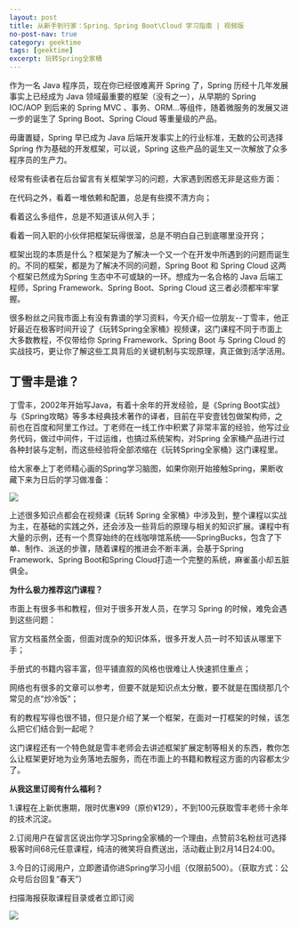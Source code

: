 ```yaml
---
layout: post
title: 从新手到行家：Spring、Spring Boot\Cloud 学习指南 | 视频版
no-post-nav: true
category: geektime
tags: [geektime]
excerpt: 玩转Spring全家桶
---
```


作为一名 Java 程序员，现在你已经很难离开 Spring 了，Spring 历经十几年发展事实上已经成为 Java 领域最重要的框架（没有之一），从早期的 Spring IOC/AOP 到后来的 Spring MVC 、事务、ORM...等组件，随着微服务的发展又进一步的诞生了 Spring Boot、Spring Cloud 等重量级的产品。

毋庸置疑，Spring 早已成为 Java 后端开发事实上的行业标准，无数的公司选择 Spring 作为基础的开发框架，可以说，Spring 这些产品的诞生又一次解放了众多程序员的生产力。

经常有些读者在后台留言有关框架学习的问题，大家遇到困惑无非是这些方面：

在代码之外，看着一堆依赖和配置，总是有些摸不清方向；

看着这么多组件，总是不知道该从何入手；

看着一同入职的小伙伴把框架玩得很溜，总是不明白自己到底哪里没开窍；

框架出现的本质是什么？框架是为了解决一个又一个在开发中所遇到的问题而诞生的。不同的框架，都是为了解决不同的问题，Spring Boot 和 Spring Cloud 这两个框架已然成为Spring 生态中不可或缺的一环。想成为一名合格的 Java 后端工程师，Spring Framework、Spring Boot、Spring Cloud 这三者必须都牢牢掌握。

很多粉丝之问我市面上有没有靠谱的学习资料，今天介绍一位朋友--丁雪丰，他正好最近在极客时间开设了《玩转Spring全家桶》视频课，这门课程不同于市面上大多数教程，不仅带给你 Spring Framework、Spring Boot 与 Spring Cloud 的实战技巧，更让你了解这些工具背后的关键机制与实现原理，真正做到活学活用。

## 丁雪丰是谁？

丁雪丰，2002年开始写Java，有着十余年的开发经验，是《Spring Boot实战》与《Spring攻略》等多本经典技术著作的译者，目前在平安壹钱包做架构师，之前也在百度和阿里工作过。丁老师在一线工作中积累了非常丰富的经验，他写过业务代码，做过中间件，干过运维，也搞过系统架构，对Spring 全家桶产品进行过各种封装与定制，而这些经验将全部浓缩在《玩转Spring全家桶》这门课程里。

给大家奉上丁老师精心画的Spring学习脑图，如果你刚开始接触Spring，果断收藏下来为日后的学习做准备：

![](http://www.ityoukow.com/assets/images/2019/geektime/spring1.jpg)


上述很多知识点都会在视频课《玩转 Spring 全家桶》中涉及到，整个课程以实战为主，在基础的实践之外，还会涉及一些背后的原理与相关的知识扩展。课程中有大量的示例，还有一个贯穿始终的在线咖啡馆系统——SpringBucks，包含了下单、制作、派送的步骤，随着课程的推进会不断丰满，会基于Spring Framework、Spring Boot和Spring Cloud打造一个完整的系统，麻雀虽小却五脏俱全。

**为什么极力推荐这门课程？**

市面上有很多书和教程，但对于很多开发人员，在学习 Spring 的时候，难免会遇到这些问题：

官方文档虽然全面，但面对庞杂的知识体系，很多开发人员一时不知该从哪里下手；

手册式的书籍内容丰富，但平铺直叙的风格也很难让人快速抓住重点；

网络也有很多的文章可以参考，但要不就是知识点太分散，要不就是在围绕那几个常见的点“炒冷饭”；

有的教程写得也很不错，但只是介绍了某一个框架，在面对一打框架的时候，该怎么把它们结合到一起呢？

这门课程还有一个特色就是雪丰老师会去讲述框架扩展定制等相关的东西，教你怎么让框架更好地为业务落地去服务，而在市面上的书籍和教程这方面的内容都太少了。

**从我这里订阅有什么福利？**

1.课程在上新优惠期，限时优惠¥99（原价¥129），不到100元获取雪丰老师十余年的技术沉淀。

2.订阅用户在留言区说出你学习Spring全家桶的一个理由，点赞前3名粉丝可选择极客时间68元任意课程，纯洁的微笑将自费送出，活动截止到2月14日24:00。

3.今日的订阅用户，立即邀请你进Spring学习小组（仅限前500）。（获取方式：公众号后台回复“春天”）

扫描海报获取课程目录或者立即订阅

![](http://www.ityoukow.com/assets/images/2019/geektime/spring.jpg)
